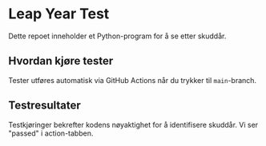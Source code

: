 # Leap Year Test

Dette repoet inneholder et Python-program for å se etter skuddår.

## Hvordan kjøre tester

Tester utføres automatisk via GitHub Actions når du trykker til `main`-branch.

## Testresultater

Testkjøringer bekrefter kodens nøyaktighet for å identifisere skuddår. Vi ser "passed" i action-tabben.
